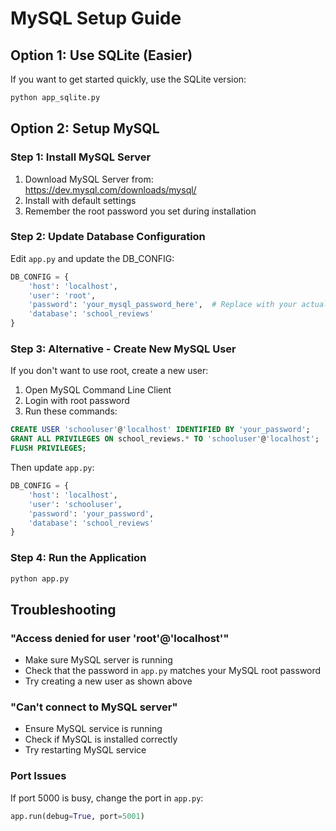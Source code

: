 # MySQL Setup Guide

## Option 1: Use SQLite (Easier)
If you want to get started quickly, use the SQLite version:
```bash
python app_sqlite.py
```

## Option 2: Setup MySQL

### Step 1: Install MySQL Server
1. Download MySQL Server from: https://dev.mysql.com/downloads/mysql/
2. Install with default settings
3. Remember the root password you set during installation

### Step 2: Update Database Configuration
Edit `app.py` and update the DB_CONFIG:

```python
DB_CONFIG = {
    'host': 'localhost',
    'user': 'root',
    'password': 'your_mysql_password_here',  # Replace with your actual password
    'database': 'school_reviews'
}
```

### Step 3: Alternative - Create New MySQL User
If you don't want to use root, create a new user:

1. Open MySQL Command Line Client
2. Login with root password
3. Run these commands:

```sql
CREATE USER 'schooluser'@'localhost' IDENTIFIED BY 'your_password';
GRANT ALL PRIVILEGES ON school_reviews.* TO 'schooluser'@'localhost';
FLUSH PRIVILEGES;
```

Then update `app.py`:
```python
DB_CONFIG = {
    'host': 'localhost',
    'user': 'schooluser',
    'password': 'your_password',
    'database': 'school_reviews'
}
```

### Step 4: Run the Application
```bash
python app.py
```

## Troubleshooting

### "Access denied for user 'root'@'localhost'"
- Make sure MySQL server is running
- Check that the password in `app.py` matches your MySQL root password
- Try creating a new user as shown above

### "Can't connect to MySQL server"
- Ensure MySQL service is running
- Check if MySQL is installed correctly
- Try restarting MySQL service

### Port Issues
If port 5000 is busy, change the port in `app.py`:
```python
app.run(debug=True, port=5001)
``` 